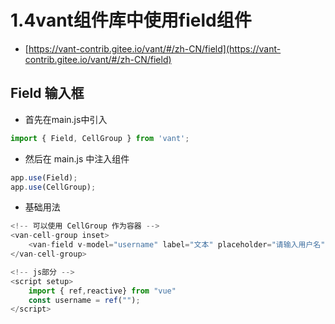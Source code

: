 # 1.4vant组件库中使用field组件

- [https://vant-contrib.gitee.io/vant/#/zh-CN/field](https://vant-contrib.gitee.io/vant/#/zh-CN/field)

## Field 输入框

- 首先在main.js中引入

```js
import { Field, CellGroup } from 'vant';
```

- 然后在 main.js 中注入组件

```js
app.use(Field);
app.use(CellGroup);
```

- 基础用法

```js
<!-- 可以使用 CellGroup 作为容器 -->
<van-cell-group inset>
    <van-field v-model="username" label="文本" placeholder="请输入用户名" />
</van-cell-group>

<!-- js部分 -->
<script setup>
    import { ref,reactive} from "vue"
    const username = ref("");
</script>
```
